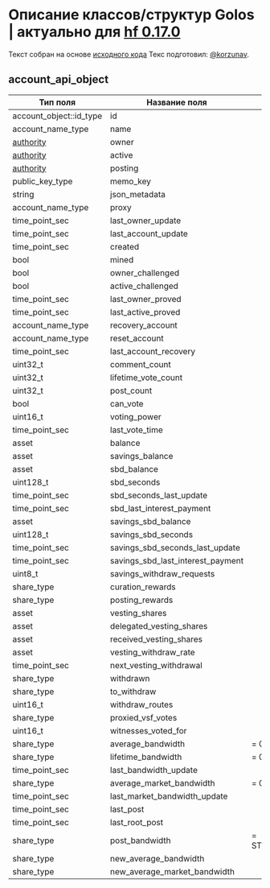 # Описание классов/структур Golos | актуально для [hf 0.17.0](https://github.com/GolosChain/golos/releases/tag/v0.17.0)
Текст собран на основе [исходного кода](https://github.com/GolosChain/golos/tree/master/plugins/database_api/include/golos/plugins/database_api/api_objects/account_api_object.hpp)
Текс подготовил: [@korzunav](https://golos.io/@korzunav).
## account_api_object


|Тип поля|Название поля|Описание|
|--------|-------------|--------|
|account_object::id_type|id||
|account_name_type|name||
|[authority](authority.md)|owner||
|[authority](authority.md)|active||
|[authority](authority.md)|posting||
|public_key_type|memo_key||
|string|json_metadata||
|account_name_type|proxy||
|time_point_sec|last_owner_update||
|time_point_sec|last_account_update||
|time_point_sec|created||
|bool|mined||
|bool|owner_challenged||
|bool|active_challenged||
|time_point_sec|last_owner_proved||
|time_point_sec|last_active_proved||
|account_name_type|recovery_account||
|account_name_type|reset_account||
|time_point_sec|last_account_recovery||
|uint32_t|comment_count||
|uint32_t|lifetime_vote_count||
|uint32_t|post_count||
|bool|can_vote||
|uint16_t|voting_power||
|time_point_sec|last_vote_time||
|asset|balance||
|asset|savings_balance||
|asset|sbd_balance||
|uint128_t|sbd_seconds||
|time_point_sec|sbd_seconds_last_update||
|time_point_sec|sbd_last_interest_payment||
|asset|savings_sbd_balance||
|uint128_t|savings_sbd_seconds||
|time_point_sec|savings_sbd_seconds_last_update||
|time_point_sec|savings_sbd_last_interest_payment||
|uint8_t|savings_withdraw_requests||
|share_type|curation_rewards||
|share_type|posting_rewards||
|asset|vesting_shares||
|asset|delegated_vesting_shares||
|asset|received_vesting_shares||
|asset|vesting_withdraw_rate||
|time_point_sec|next_vesting_withdrawal||
|share_type|withdrawn||
|share_type|to_withdraw||
|uint16_t|withdraw_routes||
|share_type|proxied_vsf_votes||
|uint16_t|witnesses_voted_for||
|share_type|average_bandwidth|= 0;|
|share_type|lifetime_bandwidth|= 0;|
|time_point_sec|last_bandwidth_update||
|share_type|average_market_bandwidth|= 0;|
|time_point_sec|last_market_bandwidth_update||
|time_point_sec|last_post||
|time_point_sec|last_root_post||
|share_type|post_bandwidth|= STEEMIT_100_PERCENT;|
|share_type|new_average_bandwidth||
|share_type|new_average_market_bandwidth||
